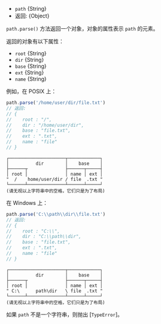 <!-- YAML
added: v0.11.15
-->

* `path` {String}
* 返回: {Object}

`path.parse()` 方法返回一个对象，对象的属性表示 `path` 的元素。

返回的对象有以下属性：

* `root` {String}
* `dir` {String}
* `base` {String}
* `ext` {String}
* `name` {String}

例如，在 POSIX 上：

```js
path.parse('/home/user/dir/file.txt')
// 返回:
// {
//    root : "/",
//    dir : "/home/user/dir",
//    base : "file.txt",
//    ext : ".txt",
//    name : "file"
// }
```

```text
┌─────────────────────┬────────────┐
│          dir        │    base    │
├──────┬              ├──────┬─────┤
│ root │              │ name │ ext │
"  /    home/user/dir / file  .txt "
└──────┴──────────────┴──────┴─────┘
(请无视以上字符串中的空格，它们只是为了布局)
```

在 Windows 上：

```js
path.parse('C:\\path\\dir\\file.txt')
// 返回:
// {
//    root : "C:\\",
//    dir : "C:\\path\\dir",
//    base : "file.txt",
//    ext : ".txt",
//    name : "file"
// }
```

```text
┌─────────────────────┬────────────┐
│          dir        │    base    │
├──────┬              ├──────┬─────┤
│ root │              │ name │ ext │
" C:\      path\dir   \ file  .txt "
└──────┴──────────────┴──────┴─────┘
(请无视以上字符串中的空格，它们只是为了布局)
```

如果 `path` 不是一个字符串，则抛出 [`TypeError`]。

